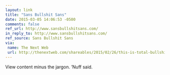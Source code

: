 ```yaml
---
layout: link
title: "Sans Bullshit Sans"
date: 2015-03-05 14:06:53 -0500
comments: false
ref_url: http://www.sansbullshitsans.com/
in_reply_to: http://www.sansbullshitsans.com/
ref_source: Sans Bullshit Sans
via:
 name: The Next Web
 url: http://thenextweb.com/shareables/2015/02/26/this-is-total-bullshit/
---
```


View content minus the jargon. ’Nuff said.

<figure id="fig-2015-03-05-01" class="media-container">
  <img src="http://www.sansbullshitsans.com/img/sans-bullshit-sans-in-action.gif" alt="">
<figure>